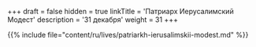 +++
draft = false
hidden = true
linkTitle = 'Патриарх Иерусалимский Модест'
description = '31 декабря'
weight = 31
+++

{{% include file="content/ru/lives/patriarkh-ierusalimskii-modest.md" %}}
